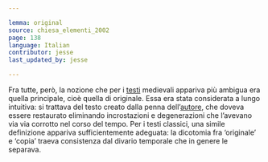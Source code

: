 ```yaml
---

lemma: original
source: chiesa_elementi_2002
page: 138
language: Italian
contributor: jesse
last_updated_by: jesse

---
```

Fra tutte, però, la nozione che per i [testi](text.html) medievali appariva più ambigua era quella principale, cioè quella di originale. Essa era stata considerata a lungo intuitiva: si trattava del testo creato dalla penna dell’[autore](author.html), che doveva essere restaurato eliminando incrostazioni e degenerazioni che l’avevano via via corrotto nel corso del tempo. Per i testi classici, una simile definizione appariva sufficientemente adeguata: la dicotomia fra ‘originale’ e ‘copia’ traeva consistenza dal divario temporale che in genere le separava.
